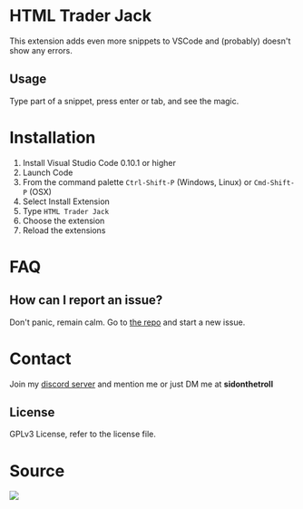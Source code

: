 # HTML Trader Jack

This extension adds even more snippets to VSCode and (probably) doesn't show any errors. 

## Usage 
Type part of a snippet, press enter or tab, and see the magic. 

# Installation

1. Install Visual Studio Code 0.10.1 or higher
2. Launch Code
3. From the command palette `Ctrl-Shift-P` (Windows, Linux) or `Cmd-Shift-P` (OSX)
4. Select Install Extension
5. Type `HTML Trader Jack`
6. Choose the extension
7. Reload the extensions

# FAQ
## How can I report an issue?
Don't panic, remain calm. Go to [the repo](https://github.com/SidonTheTroll/html-trader-jack) and start a new issue. 

# Contact
Join my [discord server](https://discord.gg/gBPVMWbjFf) and mention me or just DM me at **sidonthetroll**

## License
GPLv3 License, refer to the license file.

# Source
<a href="https://github.com/sidonthetroll/html-trader-jack">
    <img src="https://img.shields.io/badge/SidonTheTroll-ok?style=for-the-badge&logo=github&logoColor=%23ffffff&label=Github&labelColor=%232b3137&color=%2388ab98&link=https%3A%2F%2Fgithub.com%2Fsidonthetroll%2Fhtml-trader-jack">
</a>
